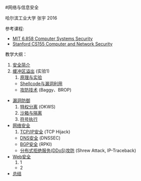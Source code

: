 #网络与信息安全

哈尔滨工业大学 张宇 2016

参考课程: 

- [MIT 6.858 Computer Systems Security](http://ocw.mit.edu/courses/electrical-engineering-and-computer-science/6-858-computer-systems-security-fall-2014/index.htm) 
- [Stanford CS155 Computer and Network Security](https://crypto.stanford.edu/cs155/)

教学大纲：

1. [安全简介](introduction.md)
1. [缓冲区溢出](buffer-overflow) (实验1) 
	1. [原理与实验](buffer-overflow/buffer-overflow-1.md)
	- [Shellcode与漏洞利用](buffer-overflow/buffer-overflow-2.md)
	- [攻防技术](buffer-overflow/buffer-overflow-3.md) (Baggy、BROP)
- [漏洞防御](vulnerability-defense)
	1. [特权分离](vulnerability-defense/privilege-separation.md) (OKWS) 
	2. [沙箱与隔离](vulnerability-defense/sandboxing-isolation.md)
	3. [符号执行](vulnerability-defense/symbolic-execution.md)
- [网络安全](network-security)
 	1. [TCP/IP安全](network-security/tcp-ip-sec.md) (TCP Hijack)
	- [DNS安全](network-security/dns-sec.pptx) (DNSSEC)
	- [BGP安全](network-security/bgp-sec.pptx) (RPKI)
	- [分布式拒绝服务(DDoS)攻防](network-security/ddos.md) (Shrew Attack, IP-Traceback)
- [Web安全](web-security) 
	1. 1
	- 2 
- [总结](summary.md)